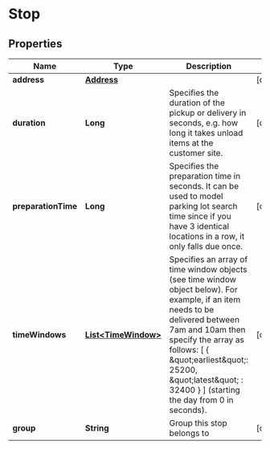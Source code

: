 # Stop

## Properties
Name | Type | Description | Notes
------------ | ------------- | ------------- | -------------
**address** | [**Address**](Address.md) |  |  [optional]
**duration** | **Long** | Specifies the duration of the pickup or delivery in seconds, e.g. how long it takes unload items at the customer site. |  [optional]
**preparationTime** | **Long** | Specifies the preparation time in seconds. It can be used to model parking lot search time since if you have 3 identical locations in a row, it only falls due once. |  [optional]
**timeWindows** | [**List&lt;TimeWindow&gt;**](TimeWindow.md) | Specifies an array of time window objects (see time window object below). For example, if an item needs to be delivered between 7am and 10am then specify the array as follows: [ { \&quot;earliest\&quot;: 25200, \&quot;latest\&quot; : 32400 } ] (starting the day from 0 in seconds). |  [optional]
**group** | **String** | Group this stop belongs to |  [optional]
